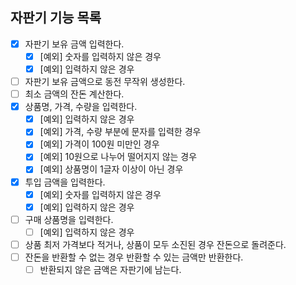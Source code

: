 ## 자판기 기능 목록

- [X] 자판기 보유 금액 입력한다.
  - [X] [예외] 숫자를 입력하지 않은 경우
  - [X] [예외] 입력하지 않은 경우
- [ ] 자판기 보유 금액으로 동전 무작위 생성한다.
- [ ] 최소 금액의 잔돈 계산한다.
- [X] 상품명, 가격, 수량을 입력한다.
  - [X] [예외] 입력하지 않은 경우
  - [X] [예외] 가격, 수량 부분에 문자를 입력한 경우
  - [X] [예외] 가격이 100원 미만인 경우
  - [X] [예외] 10원으로 나누어 떨어지지 않는 경우
  - [X] [예외] 상품명이 1글자 이상이 아닌 경우
- [X] 투입 금액을 입력한다.
  - [X] [예외] 숫자를 입력하지 않은 경우
  - [X] [예외] 입력하지 않은 경우
- [ ] 구매 상품명을 입력한다.
  - [ ] [예외] 입력하지 않은 경우
- [ ] 상품 최저 가격보다 적거나, 상품이 모두 소진된 경우 잔돈으로 돌려준다.
- [ ] 잔돈을 반환할 수 없는 경우 반환할 수 있는 금액만 반환한다.
  - [ ] 반환되지 않은 금액은 자판기에 남는다.